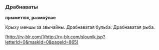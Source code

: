 ### Драбнаваты
**прыметнік, размоўнае**

Крыху меншы за звычайны. Драбнаватая бульба. Драбнаватая рыба.

<a rel="author">[http://rv-blr.com/](http://rv-blr.com/slounik.jsp?letterId=0&maskId=0&pageId=865)</a>
